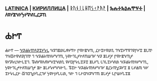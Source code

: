 ### [LATINICA](../Latn/Bog.md) | [КИРИЛЛИЦА](../Cyrl/Бог.md) | [ᚱᚢᚾᛁᚳᚺᛖᛊᚲᚨᚤᚨ](../Runr/ᛒᛟᚷ.md) | [ⰃⰎⰀⰃⰑⰎⰉⰜⰀ](../Glag/Ⰱⱁⰳ.md) | 𐍓𐍠𐍔𐍮𐍝𐍔𐍟𐍔𐍠𐍜𐍡𐍚𐍐𐍴

#  𐍑𐍞𐍒

𐍑𐍞𐍒 — [𐍝𐍐𐍑𐍛𐍳𐍓𐍐𐍢𐍔𐍛𐍰](𐍝𐍐𐍑𐍛𐍳𐍓𐍐𐍢𐍔𐍛𐍰.md) 𐍝𐍐𐍙𐍮𐍨𐍡𐍥𐍔𐍒𐍞 𐍣𐍠𐍞𐍮𐍝𐍴, 𐍚𐍞𐍢𐍞𐍠𐍨𐍧 𐍙𐍝𐍢𐍔𐍒𐍠𐍙𐍠𐍣𐍔𐍢 𐍮𐍡𐍳 𐍙𐍝𐍫𐍞𐍠𐍜𐍐𐍭𐍙𐍳 𐍙 𐍝𐍐𐍑𐍛𐍳𐍓𐍔𐍝𐍙𐍴, 𐍟𐍠𐍞𐍙𐍡𐍬𐍞𐍓𐍴𐍦𐍙𐍔 𐍝𐍐 𐍮𐍡𐍔𐍬 𐍣𐍠𐍞𐍮𐍝𐍴𐍬 𐍠𐍔𐍐𐍛𐍰𐍝𐍞𐍡𐍢𐍙. 𐍱𐍜𐍔𐍠𐍓𐍕𐍔𐍝𐍢𐍝𐍨𐍧 𐍠𐍔𐍗𐍣𐍛𐍰𐍢𐍐𐍢 𐍮𐍡𐍔𐍧 𐍡𐍙𐍡𐍢𐍔𐍜𐍨 𐍝𐍐𐍑𐍛𐍳𐍓𐍔𐍝𐍙𐍧, 𐍟𐍠𐍞𐍙𐍡𐍬𐍞𐍓𐍴𐍦𐍙𐍬 𐍮𐍞 𐍮𐍡𐍔𐍛𐍔𐍝𐍝𐍞𐍧. 𐍱𐍢𐍞 𐍝𐍐𐍑𐍛𐍳𐍓𐍔𐍝𐍙𐍔 𐍮𐍚𐍛𐍳𐍤𐍐𐍔𐍢 𐍮 𐍡𐍔𐍑𐍴 𐍝𐍔 𐍢𐍞𐍛𐍰𐍚𐍞 𐍫𐍙𐍗𐍙𐍤𐍔𐍡𐍚𐍙𐍔 𐍟𐍠𐍞𐍭𐍔𐍡𐍡𐍨, 𐍝𐍞 𐍙 𐍡𐍞𐍗𐍝𐍐𐍝𐍙𐍴 𐍮𐍡𐍔𐍬 𐍡𐍣𐍦𐍔𐍡𐍢𐍮
